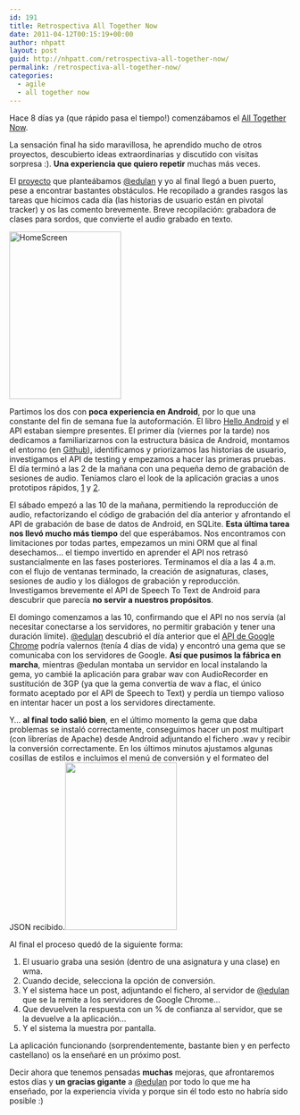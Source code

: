 ```yaml
---
id: 191
title: Retrospectiva All Together Now
date: 2011-04-12T00:15:19+00:00
author: nhpatt
layout: post
guid: http://nhpatt.com/retrospectiva-all-together-now/
permalink: /retrospectiva-all-together-now/
categories:
  - agile
  - all together now
---
```

Hace 8 días ya (que rápido pasa el tiempo!) comenzábamos el [All Together Now](http://alltogether.es/2011/04/05/teaser-de-la-vida-en-la-casa/).

La sensación final ha sido maravillosa, he aprendido mucho de otros proyectos, descubierto ideas extraordinarias y discutido con visitas sorpresa :). **Una experiencia que quiero repetir** muchas más veces.

El [proyecto](http://nhpatt.com/alltogethernow/) que planteábamos [@edulan](https://twitter.com/edulan) y yo al final llegó a buen puerto, pese a encontrar bastantes obstáculos. He recopilado a grandes rasgos las tareas que hicimos cada día (las historias de usuario están en pivotal tracker) y os las comento brevemente. Breve recopilación: grabadora de clases para sordos, que convierte el audio grabado en texto.

[<img class="alignright size-medium wp-image-215" alt="HomeScreen" src="http://nhpatt.com/images/old_images/HomeScreen.png" width="200" height="300" srcset="http://nhpatt.com/images/old_images/HomeScreen.png 200w, http://nhpatt.com/images/old_images/HomeScreen.png 320w" sizes="(max-width: 200px) 100vw, 200px" />](http://nhpatt.com/images/old_images/HomeScreen.png)

Partimos los dos con **poca experiencia en Android**, por lo que una constante del fin de semana fue la autoformación. El libro [Hello Android](https://pragprog.com/book/eband/hello-android) y el API estaban siempre presentes. El primer día (viernes por la tarde) nos dedicamos a familiarizarnos con la estructura básica de Android, montamos el entorno (en [Github](https://github.com/edulan/Grabadora-para-sordos)), identificamos y priorizamos las historias de usuario, investigamos el API de testing y empezamos a hacer las primeras pruebas. El día terminó a las 2 de la mañana con una pequeña demo de grabación de sesiones de audio. Teníamos claro el look de la aplicación gracias a unos prototipos rápidos, [1](http://nhpatt.com/images/old_images/ClassesScreen.png) y [2](http://nhpatt.com/images/old_images/SubjectsScreen.png).

El sábado empezó a las 10 de la mañana, permitiendo la reproducción de audio, refactorizando el código de grabación del día anterior y afrontando el API de grabación de base de datos de Android, en SQLite. **Esta última tarea nos llevó mucho más tiempo** del que esperábamos. Nos encontramos con limitaciones por todas partes, empezamos un mini ORM que al final desechamos&#8230; el tiempo invertido en aprender el API nos retrasó sustancialmente en las fases posteriores. Terminamos el día a las 4 a.m. con el flujo de ventanas terminado, la creación de asignaturas, clases, sesiones de audio y los diálogos de grabación y reproducción. Investigamos brevemente el API de Speech To Text de Android para descubrir que parecía **no servir a nuestros propósitos**.

El domingo comenzamos a las 10, confirmando que el API no nos servía (al necesitar conectarse a los servidores, no permitir grabación y tener una duración límite). [@edulan](https://twitter.com/edulan) descubrió el día anterior que el [API de Google Chrome](http://www.engadget.com/2011/03/23/chrome-11-goes-beta-with-speech-to-text-capabilities/) podría valernos (tenía 4 días de vida) y encontró una gema que se comunicaba con los servidores de Google. **Así que pusimos la fábrica en marcha**, mientras @edulan montaba un servidor en local instalando la gema, yo cambié la aplicación para grabar wav con AudioRecorder en sustitución de 3GP (ya que la gema convertía de wav a flac, el único formato aceptado por el API de Speech to Text) y perdía un tiempo valioso en intentar hacer un post a los servidores directamente.

Y&#8230; **al final todo salió bien**, en el último momento la gema que daba problemas se instaló correctamente, conseguimos hacer un post multipart (con librerías de Apache) desde Android adjuntando el fichero .wav y recibir la conversión correctamente. En los últimos minutos ajustamos algunas cosillas de estilos e incluimos el menú de conversión y el formateo del JSON recibido.[<img class="alignright size-medium wp-image-216" title="RecordingsScreen" alt="" src="http://nhpatt.com/images/old_images/RecordingsScreen.png" width="200" height="300" srcset="http://nhpatt.com/images/old_images/RecordingsScreen.png 200w, http://nhpatt.com/images/old_images/RecordingsScreen.png 320w" sizes="(max-width: 200px) 100vw, 200px" />](http://nhpatt.com/images/old_images/RecordingsScreen.png)

Al final el proceso quedó de la siguiente forma:



  1. El usuario graba una sesión (dentro de una asignatura y una clase) en wma.
  2. Cuando decide, selecciona la opción de conversión.
  3. Y el sistema hace un post, adjuntando el fichero, al servidor de [@edulan](https://twitter.com/edulan) que se la remite a los servidores de Google Chrome&#8230;
  4. Que devuelven la respuesta con un % de confianza al servidor, que se la devuelve a la aplicación&#8230;
  5. Y el sistema la muestra por pantalla.

La aplicación funcionando (sorprendentemente, bastante bien y en perfecto castellano) os la enseñaré en un próximo post.

Decir ahora que tenemos pensadas **muchas** mejoras, que afrontaremos estos días y **un gracias gigante** a [@edulan](https://twitter.com/edulan) por todo lo que me ha enseñado, por la experiencia vivida y porque sin él todo esto no habría sido posible :)
